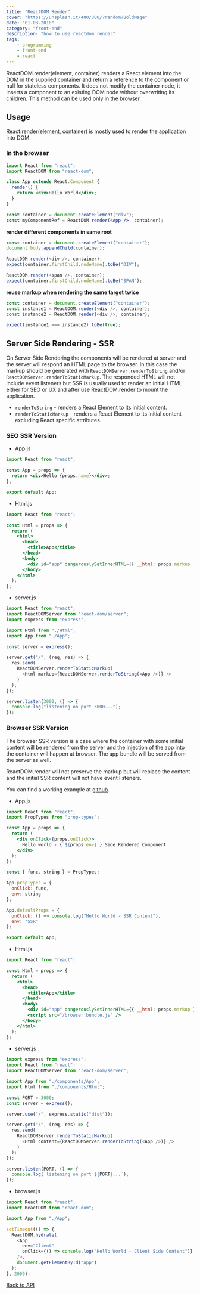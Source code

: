 ```yaml
---
title: "ReactDOM Render"
cover: "https://unsplash.it/400/300/?random?BoldMage"
date: "01-03-2018"
category: "front-end"
description: "how to use reactdom render"
tags:
    - programming
    - front-end
    - react
---
```


ReactDOM.render(element, container) renders a React element into the DOM in the supplied container and return a reference to the component or null for stateless components. It does not modify the container node, it inserts a component to an existing DOM node without overwriting its children. This method can be used only in the browser.

## Usage

React.render(element, container) is mostly used to render the application into DOM.

### In the browser

```jsx
import React from "react";
import ReactDOM from "react-dom";

class App extends React.Component {
  render() {
    return <div>Hello World</div>;
  }
}

const container = document.createElement("div");
const myComponentRef = ReactDOM.render(<App />, container);
```

**render different components in same root**

```javascript
const container = document.createElement("container");
document.body.appendChild(container);

ReactDOM.render(<div />, container);
expect(container.firstChild.nodeName).toBe("DIV");

ReactDOM.render(<span />, container);
expect(container.firstChild.nodeName).toBe("SPAN");
```

**reuse markup when rendering the same target twice**

```javascript
const container = document.createElement("container");
const instance1 = ReactDOM.render(<div />, container);
const instance2 = ReactDOM.render(<div />, container);

expect(instance1 === instance2).toBe(true);
```

## Server Side Rendering - SSR

On Server Side Rendering the components will be rendered at server and the server will respond an HTML page to the browser. In this case the markup should be generated with `ReactDOMServer.renderToString` and/or `ReactDOMServer.renderToStaticMarkup`. The responded HTML will not include event listeners but SSR is usually used to render an initial HTML either for SEO or UX and after use ReactDOM.render to mount the application.

* `renderToString` - renders a React Element to its initial content.
* `renderToStaticMarkup` - renders a React Element to its initial content excluding React specific attributes.

### SEO SSR Version

* App.js

```jsx
import React from "react";

const App = props => {
  return <div>Hello {props.name}</div>;
};

export default App;
```

* Html.js

```jsx
import React from "react";

const Html = props => {
  return (
    <html>
      <head>
        <title>App</title>
      </head>
      <body>
        <div id="app" dangerouslySetInnerHTML={{ __html: props.markup }} />
      </body>
    </html>
  );
};
```

* server.js

```javascript
import React from "react";
import ReactDOMServer from "react-dom/server";
import express from "express";

import Html from "./Html";
import App from "./App";

const server = express();

server.get("/", (req, res) => {
  res.send(
    ReactDOMServer.renderToStaticMarkup(
      <Html markup={ReactDOMServer.renderToString(<App />)} />
    )
  );
});

server.listen(3000, () => {
  console.log("listening on port 3000...");
});
```

### Browser SSR Version

The browser SSR version is a case where the container with some initial content will be rendered from the server and the injection of the app into the container will happen at browser. The app bundle will be served from the server as well.

ReactDOM.render will not preserve the markup but will replace the content and the initial SSR content will not have event listeners.

You can find a working example at <a href="https://github.com/sartios/react-ssr-example">github</a>.

* App.js

```jsx
import React from "react";
import PropTypes from "prop-types";

const App = props => {
  return (
    <div onClick={props.onClick}>
      Hello world - {`${props.env}`} Side Rendered Component
    </div>
  );
};

const { func, string } = PropTypes;

App.propTypes = {
  onClick: func,
  env: string
};

App.defaultProps = {
  onClick: () => console.log("Hello World - SSR Content"),
  env: "SSR"
};

export default App;
```

* Html.js

```jsx
import React from "react";

const Html = props => {
  return (
    <html>
      <head>
        <title>App</title>
      </head>
      <body>
        <div id="app" dangerouslySetInnerHTML={{ __html: props.markup }} />
        <script src="/browser.bundle.js" />
      </body>
    </html>
  );
};
```

* server.js

```javascript
import express from "express";
import React from "react";
import ReactDOMServer from "react-dom/server";

import App from "./components/App";
import Html from "./components/Html";

const PORT = 3000;
const server = express();

server.use("/", express.static("dist"));

server.get("/", (req, res) => {
  res.send(
    ReactDOMServer.renderToStaticMarkup(
      <Html content={ReactDOMServer.renderToString(<App />)} />
    )
  );
});

server.listen(PORT, () => {
  console.log(`listening on port ${PORT}...`);
});
```

* browser.js

```javascript
import React from "react";
import ReactDOM from "react-dom";

import App from "./App";

setTimeout(() => {
  ReactDOM.hydrate(
    <App
      env="Client"
      onClick={() => console.log("Hello World - Client Side Content")}
    />,
    document.getElementById("app")
  );
}, 2000);
```

<a href="/react-dom-api">Back to API</a>
